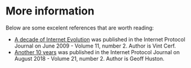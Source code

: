 # More information

Below are some excelent references that are worth reading:

- [A decade of Internet Evolution](./10years.md) was published in the Internet Protocol Journal on June 2009 - Volume 11, number 2. Author is Vint Cerf.
- [Another 10 years](./another10years.md) was published in the Internet Protocol Journal on August 2018 - Volume 21, number 2. Author is Geoff Huston.